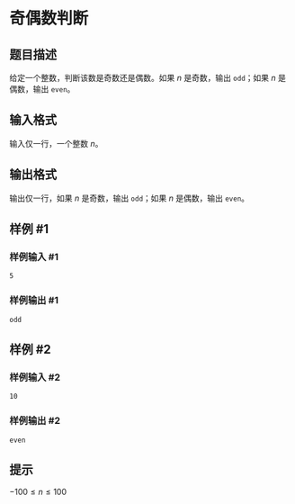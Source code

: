 # 奇偶数判断

## 题目描述

给定一个整数，判断该数是奇数还是偶数。如果 $n$ 是奇数，输出 `odd`；如果 $n$ 是偶数，输出 `even`。

## 输入格式

输入仅一行，一个整数 $n$。

## 输出格式

输出仅一行，如果 $n$ 是奇数，输出 `odd`；如果 $n$ 是偶数，输出 `even`。

## 样例 #1

### 样例输入 #1
```
5
```

### 样例输出 #1

```
odd
```

## 样例 #2

### 样例输入 #2
```
10
```

### 样例输出 #2

```
even
```

## 提示

$-100\le n\le 100$
